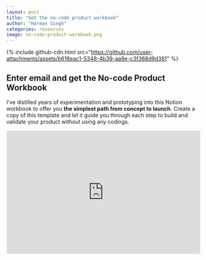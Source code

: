 ```yaml
---
layout: post
title: "Get the no-code product workbook"
author: "Harman Singh"
categories: resources
image: no-code-product-workbook.png
---
```


{% include github-cdn.html src="https://github.com/user-attachments/assets/b616eac1-5348-4b39-aa9e-c3f368d9d381" %}

## Enter email and get the No-code Product Workbook

I've distilled years of experimentation and prototyping into this Notion workbook to offer you **the simplest path from concept to launch**.
Create a copy of this template and let it guide you through each step to build and validate your product without using any codings.

<iframe src="https://embeds.beehiiv.com/8b75ae63-e97f-48f4-a9a6-ed9919a7c600" data-test-id="beehiiv-embed" width="100%" height="320" frameborder="0" scrolling="no" style="border-radius: 4px; border: 2px solid #e5e7eb; margin: 0; background-color: transparent;"></iframe>
